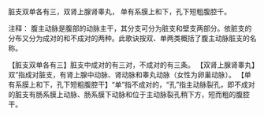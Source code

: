 脏支双单各有三，双肾上腺肾睾丸，
单有系膜上和下，孔下短粗腹腔千。

注释：
腹主动脉是腹部的动脉主干，其分支可分为脏支和壁支两部分。依脏支的分布又分为成对的和不成对的两种。此歌诀按双、单两类概括了腹主动脉脏支的名称。

【脏支双单各有三】脏支中成对的有三对，不成对的有三条。
【双肾上腺肾睾丸】双”指成对脏支，有肾上腺中动脉、肾动脉和睾丸动脉（女性为卵巢动脉）。
【单有系膜上和下，孔下短粗腹腔干】“单”指不成对的，“孔”指主动脉裂孔，即不成对的脏支有肠系膜上动脉、肠系膜下动脉和位于主动脉裂孔稍下方，短而粗的腹腔干。